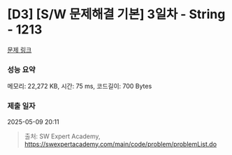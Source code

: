 # [D3] [S/W 문제해결 기본] 3일차 - String - 1213 

[문제 링크](https://swexpertacademy.com/main/code/problem/problemDetail.do?contestProbId=AV14P0c6AAUCFAYi) 

### 성능 요약

메모리: 22,272 KB, 시간: 75 ms, 코드길이: 700 Bytes

### 제출 일자

2025-05-09 20:11



> 출처: SW Expert Academy, https://swexpertacademy.com/main/code/problem/problemList.do